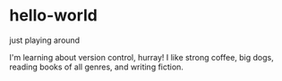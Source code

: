 # hello-world
just playing around

I'm learning about version control, hurray! I like strong coffee, big dogs, reading books of all genres, and writing fiction.
